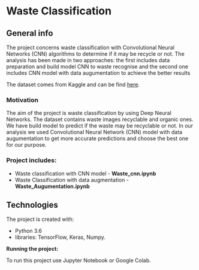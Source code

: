 # Waste Classification

## General info
The project concerns waste classification with Convolutional Neural Networks (CNN) algorithms to determine if it may be recycle or not. The analysis has been made in two approaches: the first includes data preparation and build model CNN to waste recognise and the second one includes CNN model with data augumentation to achieve the better results

The dataset comes from Kaggle and can be find [here](https://www.kaggle.com/techsash/waste-classification-data).

### Motivation
The aim of the project is waste classification by using Deep Neural Networks. The dataset contains waste images recyclable and organic ones. We have build model to predict if the waste may be recyclable or not. In our analysis we used Convolutional Neural Network (CNN) model with data augumentation to get more accurate predictions and choose the best one for our purpose.

### Project includes:

* Waste classification with CNN model - **Waste_cnn.ipynb**
* Waste Classification with data augmentation - **Waste_Augumentation.ipynb**
 
## Technologies

The project is created with:
* Python 3.6
* libraries: TensorFlow, Keras, Numpy.

**Running the project:**

To run this project use Jupyter Notebook or Google Colab.
